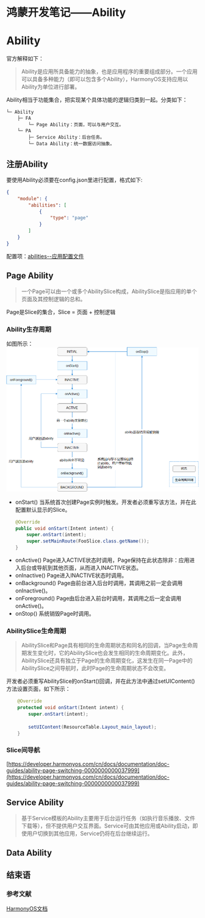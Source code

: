 # 鸿蒙开发笔记——Ability

# Ability
官方解释如下：
> Ability是应用所具备能力的抽象，也是应用程序的重要组成部分。一个应用可以具备多种能力（即可以包含多个Ability），HarmonyOS支持应用以Ability为单位进行部署。

Ability相当于功能集合，把实现某个具体功能的逻辑归类到一起。分类如下：    
```
└─ Ability                     
    ├─ FA   
        └─ Page Ability：页面，可以与用户交互。     
    └─ PA   
        ├─ Service Ability：后台任务。      
        └─ Data Ability：统一数据访问抽象。     
```
## 注册Ability
要使用Ability必须要在config.json里进行配置，格式如下:   
```json
{
    "module": {
        "abilities": [
            {
                "type": "page"
            }
        ]
    }
}
```
配置项：[abilities--应用配置文件](https://developer.harmonyos.com/cn/docs/documentation/doc-guides/basic-config-file-elements-0000000000034463#ZH-CN_TOPIC_0000001064016070__table593616515457)
## Page Ability
> 一个Page可以由一个或多个AbilitySlice构成，AbilitySlice是指应用的单个页面及其控制逻辑的总和。  

Page是Slice的集合，Slice = 页面 + 控制逻辑

### Ability生存周期
如图所示：  
![生存周期](/image/HamonyOs/生存周期.png)   
- onStart()
  当系统首次创建Page实例时触发。开发者必须重写该方法，并在此配置默认显示的Slice。
    ```Java
    @Override
    public void onStart(Intent intent) {
        super.onStart(intent);
        super.setMainRoute(FooSlice.class.getName());
    }
    ```
- onActive()
  Page进入ACTIVE状态时调用，Page保持在此状态除非：应用进入后台或导航到其他页面，从而进入INACTIVE状态。
- onInactive()
  Page进入INACTIVE状态时调用。
- onBackground()
  Page由前台进入后台时调用，其调用之前一定会调用onInactive()。
- onForeground()
  Page由后台进入前台时调用，其调用之后一定会调用onActive()。
- onStop()
  系统销毁Page时调用。
### AbilitySlice生命周期
> AbilitySlice和Page具有相同的生命周期状态和同名的回调，当Page生命周期发生变化时，它的AbilitySlice也会发生相同的生命周期变化。此外，AbilitySlice还具有独立于Page的生命周期变化，这发生在同一Page中的AbilitySlice之间导航时，此时Page的生命周期状态不会改变。

开发者必须重写AbilitySlice的onStart()回调，并在此方法中通过setUIContent()方法设置页面，如下所示：
```Java
    @Override
    protected void onStart(Intent intent) {
        super.onStart(intent);

        setUIContent(ResourceTable.Layout_main_layout);
    }
```
### Slice间导航
[https://developer.harmonyos.com/cn/docs/documentation/doc-guides/ability-page-switching-0000000000037999](https://developer.harmonyos.com/cn/docs/documentation/doc-guides/ability-page-switching-0000000000037999)
## Service Ability
> 基于Service模板的Ability主要用于后台运行任务（如执行音乐播放、文件下载等），但不提供用户交互界面。Service可由其他应用或Ability启动，即使用户切换到其他应用，Service仍将在后台继续运行。


## Data Ability
## 结束语
### 参考文献
[HarmonyOS文档](https://developer.harmonyos.com/cn/docs/documentation/doc-guides/ability-ability-overview-0000000000029852)
